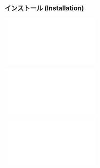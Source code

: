 ## インストール (Installation)

![Installation_41_GotoTemplate](Installation_41_GotoTemplate.md)

![Installation_52_VersionUp](installation/Installation_52_VersionUp.md)

![Installation_42_OmikujiWordParty](Installation_42_OmikujiWordParty.md)
